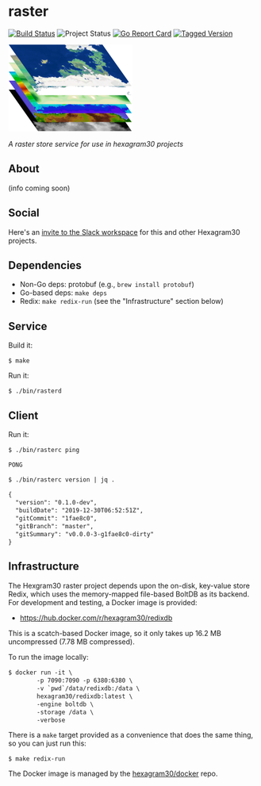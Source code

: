 # raster

[![Build Status][build-badge]][build]
![Project Status][project-status]
[![Go Report Card][report-card-badge]][report-card]
[![Tagged Version][tag-badge]][tag]

[![Project Logo][logo]][logo-large]

*A raster store service for use in hexagram30 projects*

## About

(info coming soon)

## Social

Here's an [invite to the Slack workspace][slack-invite] for this and other
Hexagram30 projects.

## Dependencies

* Non-Go deps: protobuf (e.g., `brew install protobuf`)
* Go-based deps: `make deps`
* Redix: `make redix-run` (see the "Infrastructure" section below)

## Service

Build it:

```shell
$ make
```

Run it:

```shell
$ ./bin/rasterd
```

## Client

Run it:

```shell
$ ./bin/rasterc ping
```
```
PONG
```

```shell
$ ./bin/rasterc version | jq .
```
```
{
  "version": "0.1.0-dev",
  "buildDate": "2019-12-30T06:52:51Z",
  "gitCommit": "1fae8c0",
  "gitBranch": "master",
  "gitSummary": "v0.0.0-3-g1fae8c0-dirty"
}
```

## Infrastructure

The Hexgram30 raster project depends upon the on-disk, key-value store Redix,
which uses the memory-mapped file-based BoltDB as its backend. For development
and testing, a Docker image is provided:

* https://hub.docker.com/r/hexagram30/redixdb

This is a scatch-based Docker image, so it only takes up 16.2 MB uncompressed
(7.78 MB compressed).

To run the image locally:

```shell
$ docker run -it \
		-p 7090:7090 -p 6380:6380 \
		-v `pwd`/data/redixdb:/data \
		hexagram30/redixdb:latest \
		-engine boltdb \
		-storage /data \
		-verbose
```

There is a `make` target provided as a convenience that does the same thing, so
you can just run this:

```shell
$ make redix-run
```

The Docker image is managed by the [hexagram30/docker][docker-repo] repo.

<!-- Named page links below: /-->

[logo]: https://raw.githubusercontent.com/hexagram30/raster/master/assets/images/logo.png
[logo-large]: https://raw.githubusercontent.com/hexagram30/raster/master/assets/images/logo-large.png
[build-badge]: https://github.com/hexagram30/raster/workflows/Go/badge.svg
[build]: https://github.com/hexagram30/raster/actions
[report-card-badge]: https://goreportcard.com/badge/hexagram30/raster?v1
[report-card]: https://goreportcard.com/report/hexagram30/raster
[project-status]: https://img.shields.io/badge/project%20status-planning-violet.svg
[tag-badge]: https://img.shields.io/github/tag/hexagram30/raster.svg
[tag]: https://github.com/hexagram30/raster/tags
[slack-invite]: https://join.slack.com/t/hexagram30/shared_invite/enQtODc3Mzk0OTczOTIzLTBkOGE3YTJjYTczMWNjMDUzNzU2MGQ0ZTFlMzg3YTNhNmY2YjAyNGM2MmQwNjVhODk5ZDkyOTZjMjFmZmM2Njg
[docker-repo]: https://github.com/hexagram30/docker

